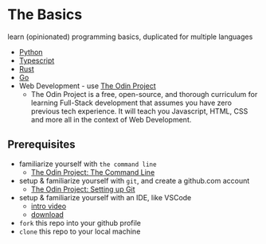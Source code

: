 # The Basics
learn (opinionated) programming basics, duplicated for multiple languages

- [Python](./python/setup.md)
- [Typescript](./typescript/setup.md)
- [Rust](./rust/setup.md)
- [Go](./go/setup.md)
- Web Development - use [The Odin Project](https://www.theodinproject.com/paths/foundations/courses/foundations)
    - The Odin Project is a free, open-source, and thorough curriculum for learning Full-Stack development that assumes you have zero previous tech experience. It will teach you Javascript, HTML, CSS and more all in the context of Web Development.

## Prerequisites
- familiarize yourself with `the command line`
    - [The Odin Project: The Command Line](https://www.theodinproject.com/lessons/foundations-command-line-basics)
- setup & familiarize yourself with `git`, and create a github.com account
    - [The Odin Project: Setting up Git](https://www.theodinproject.com/lessons/foundations-setting-up-git)
- setup & familiarize yourself with an IDE, like VSCode
    - [intro video](https://youtu.be/ORrELERGIHs?t=103)
    - [download](https://code.visualstudio.com/)
- `fork` this repo into your github profile
- `clone` this repo to your local machine